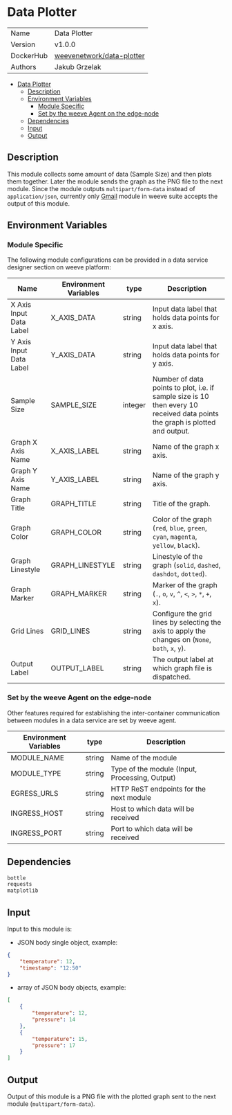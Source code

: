 # Data Plotter

|           |                                                                                 |
| --------- | ------------------------------------------------------------------------------- |
| Name      | Data Plotter                                                                    |
| Version   | v1.0.0                                                                          |
| DockerHub | [weevenetwork/data-plotter](https://hub.docker.com/r/weevenetwork/data-plotter) |
| Authors   | Jakub Grzelak                                                                   |

- [Data Plotter](#data-plotter)
  - [Description](#description)
  - [Environment Variables](#environment-variables)
    - [Module Specific](#module-specific)
    - [Set by the weeve Agent on the edge-node](#set-by-the-weeve-agent-on-the-edge-node)
  - [Dependencies](#dependencies)
  - [Input](#input)
  - [Output](#output)

## Description

This module collects some amount of data (Sample Size) and then plots them together. Later the module sends the graph as the PNG file to the next module. Since the module outputs `multipart/form-data` instead of `application/json`, currently only [Gmail](https://github.com/weeve-modules/gmail) module in weeve suite accepts the output of this module.

## Environment Variables

### Module Specific

The following module configurations can be provided in a data service designer section on weeve platform:

| Name                    | Environment Variables | type    | Description                                                                                                                  |
| ----------------------- | --------------------- | ------- | ---------------------------------------------------------------------------------------------------------------------------- |
| X Axis Input Data Label | X_AXIS_DATA           | string  | Input data label that holds data points for x axis.                                                                          |
| Y Axis Input Data Label | Y_AXIS_DATA           | string  | Input data label that holds data points for y axis.                                                                          |
| Sample Size             | SAMPLE_SIZE           | integer | Number of data points to plot, i.e. if sample size is 10 then every 10 received data points the graph is plotted and output. |
| Graph X Axis Name       | X_AXIS_LABEL          | string  | Name of the graph x axis.                                                                                                    |
| Graph Y Axis Name       | Y_AXIS_LABEL          | string  | Name of the graph y axis.                                                                                                    |
| Graph Title             | GRAPH_TITLE           | string  | Title of the graph.                                                                                                          |
| Graph Color             | GRAPH_COLOR           | string  | Color of the graph (`red`, `blue`, `green`, `cyan`, `magenta`, `yellow`, `black`).                                           |
| Graph Linestyle         | GRAPH_LINESTYLE       | string  | Linestyle of the graph (`solid`, `dashed`, `dashdot`, `dotted`).                                                             |
| Graph Marker            | GRAPH_MARKER          | string  | Marker of the graph (`.`, `o`, `v`, `^`, `<`, `>`, `*`, `+`, `x`).                                                           |
| Grid Lines              | GRID_LINES            | string  | Configure the grid lines by selecting the axis to apply the changes on (`None`, `both`, `x`, `y`).                           |
| Output Label            | OUTPUT_LABEL          | string  | The output label at which graph file is dispatched.                                                                          |

### Set by the weeve Agent on the edge-node

Other features required for establishing the inter-container communication between modules in a data service are set by weeve agent.

| Environment Variables | type   | Description                                    |
| --------------------- | ------ | ---------------------------------------------- |
| MODULE_NAME           | string | Name of the module                             |
| MODULE_TYPE           | string | Type of the module (Input, Processing, Output) |
| EGRESS_URLS           | string | HTTP ReST endpoints for the next module        |
| INGRESS_HOST          | string | Host to which data will be received            |
| INGRESS_PORT          | string | Port to which data will be received            |

## Dependencies

```txt
bottle
requests
matplotlib
```

## Input

Input to this module is:

* JSON body single object, example:

```json
{
    "temperature": 12,
    "timestamp": "12:50"
}
```

* array of JSON body objects, example:

```json
[
    {
        "temperature": 12,
        "pressure": 14
    },
    {
        "temperature": 15,
        "pressure": 17
    }
]
```

## Output

Output of this module is a PNG file with the plotted graph sent to the next module (`multipart/form-data`).
